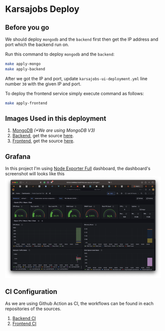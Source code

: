 Karsajobs Deploy
================

Before you go
-------------
We should deploy `mongodb` and the `backend` first then get the IP address and port which the backend run on. 

Run this command to deploy `mongodb` and the `backend`:
```sh
make apply-mongo
make apply-backend
```
After we got the IP and port, update `karsajobs-ui-deployment.yml` line number `30` with the given IP and port.

To deploy the frontend service simply execute command as follows:
```sh
make apply-frontend
```

Images Used in this deployment
-------------------------
1. [MongoDB](https://hub.docker.com/_/mongo) _(*We are using MongoDB V3)_
2. [Backend](https://github.com/f1dz/karsajobs-backend/pkgs/container/karsajobs), get the source [here](https://github.com/f1dz/karsajobs-backend).
3. [Frontend](https://github.com/f1dz/karsajobs-frontend/pkgs/container/karsajobs-ui), get the source [here](https://github.com/f1dz/karsajobs-frontend).

Grafana
-------
In this project I'm using [Node Exporter Full](https://grafana.com/grafana/dashboards/1860-node-exporter-full/) dashboard, the dashboard's screenshot will looks like this
![Grafana Dashboard](/img/grafana-dashboard.png "Grafana Dashboard")

CI Configuration
----------------
As we are using Github Action as CI, the workflows can be found in each repositories of the sources.
1. [Backend CI](https://github.com/f1dz/karsajobs-backend/blob/master/.github/workflows/publish.yaml)
2. [Frontend CI](https://github.com/f1dz/karsajobs-frontend/blob/master/.github/workflows/publish.yaml)